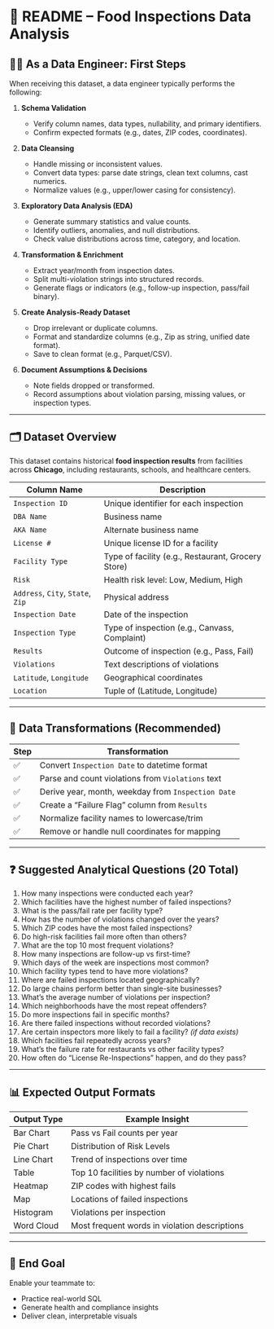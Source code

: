 # 📘 README – Food Inspections Data Analysis

## 👨‍💻 As a Data Engineer: First Steps

When receiving this dataset, a data engineer typically performs the following:

1. **Schema Validation**
   - Verify column names, data types, nullability, and primary identifiers.
   - Confirm expected formats (e.g., dates, ZIP codes, coordinates).

2. **Data Cleansing**
   - Handle missing or inconsistent values.
   - Convert data types: parse date strings, clean text columns, cast numerics.
   - Normalize values (e.g., upper/lower casing for consistency).

3. **Exploratory Data Analysis (EDA)**
   - Generate summary statistics and value counts.
   - Identify outliers, anomalies, and null distributions.
   - Check value distributions across time, category, and location.

4. **Transformation & Enrichment**
   - Extract year/month from inspection dates.
   - Split multi-violation strings into structured records.
   - Generate flags or indicators (e.g., follow-up inspection, pass/fail binary).

5. **Create Analysis-Ready Dataset**
   - Drop irrelevant or duplicate columns.
   - Format and standardize columns (e.g., Zip as string, unified date format).
   - Save to clean format (e.g., Parquet/CSV).

6. **Document Assumptions & Decisions**
   - Note fields dropped or transformed.
   - Record assumptions about violation parsing, missing values, or inspection types.

---

## 🗂 Dataset Overview

This dataset contains historical **food inspection results** from facilities across **Chicago**, including restaurants, schools, and healthcare centers.

| Column Name        | Description                                             |
|--------------------|---------------------------------------------------------|
| `Inspection ID`     | Unique identifier for each inspection                   |
| `DBA Name`          | Business name                                            |
| `AKA Name`          | Alternate business name                                  |
| `License #`         | Unique license ID for a facility                        |
| `Facility Type`     | Type of facility (e.g., Restaurant, Grocery Store)      |
| `Risk`              | Health risk level: Low, Medium, High                    |
| `Address`, `City`, `State`, `Zip` | Physical address                          |
| `Inspection Date`   | Date of the inspection                                   |
| `Inspection Type`   | Type of inspection (e.g., Canvass, Complaint)           |
| `Results`           | Outcome of inspection (e.g., Pass, Fail)                |
| `Violations`        | Text descriptions of violations                         |
| `Latitude`, `Longitude` | Geographical coordinates                          |
| `Location`          | Tuple of (Latitude, Longitude)                          |

---

## 🔄 Data Transformations (Recommended)

| Step | Transformation |
|------|----------------|
| ✅ | Convert `Inspection Date` to datetime format |
| ✅ | Parse and count violations from `Violations` text |
| ✅ | Derive year, month, weekday from `Inspection Date` |
| ✅ | Create a “Failure Flag” column from `Results` |
| ✅ | Normalize facility names to lowercase/trim |
| ✅ | Remove or handle null coordinates for mapping |

---

## ❓ Suggested Analytical Questions (20 Total)

1. How many inspections were conducted each year?
2. Which facilities have the highest number of failed inspections?
3. What is the pass/fail rate per facility type?
4. How has the number of violations changed over the years?
5. Which ZIP codes have the most failed inspections?
6. Do high-risk facilities fail more often than others?
7. What are the top 10 most frequent violations?
8. How many inspections are follow-up vs first-time?
9. Which days of the week are inspections most common?
10. Which facility types tend to have more violations?
11. Where are failed inspections located geographically?
12. Do large chains perform better than single-site businesses?
13. What’s the average number of violations per inspection?
14. Which neighborhoods have the most repeat offenders?
15. Do more inspections fail in specific months?
16. Are there failed inspections without recorded violations?
17. Are certain inspectors more likely to fail a facility? *(if data exists)*
18. Which facilities fail repeatedly across years?
19. What’s the failure rate for restaurants vs other facility types?
20. How often do “License Re-Inspections” happen, and do they pass?

---

## 📊 Expected Output Formats

| Output Type    | Example Insight                                  |
|----------------|--------------------------------------------------|
| Bar Chart      | Pass vs Fail counts per year                     |
| Pie Chart      | Distribution of Risk Levels                      |
| Line Chart     | Trend of inspections over time                   |
| Table          | Top 10 facilities by number of violations        |
| Heatmap        | ZIP codes with highest fails                     |
| Map            | Locations of failed inspections                  |
| Histogram      | Violations per inspection                        |
| Word Cloud     | Most frequent words in violation descriptions    |

---



## 🧠 End Goal

Enable your teammate to:
- Practice real-world SQL
- Generate health and compliance insights
- Deliver clean, interpretable visuals
